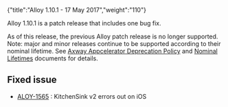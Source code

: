 {"title":"Alloy 1.10.1 - 17 May 2017","weight":"110"}

Alloy 1.10.1 is a patch release that includes one bug fix.

As of this release, the previous Alloy patch release is no longer supported. Note: major and minor releases continue to be supported according to their nominal lifetime. See [Axway Appcelerator Deprecation Policy](/docs/appc/AMPLIFY_Appcelerator_Services_Overview/Axway_Appcelerator_Deprecation_Policy/) and [Nominal Lifetimes](/docs/appc/AMPLIFY_Appcelerator_Services_Overview/Axway_Appcelerator_Product_Lifecycle/#nominal-lifetimes) documents for details.

## Fixed issue

* [ALOY-1565](https://jira.appcelerator.org/browse/ALOY-1565) : KitchenSink v2 errors out on iOS
